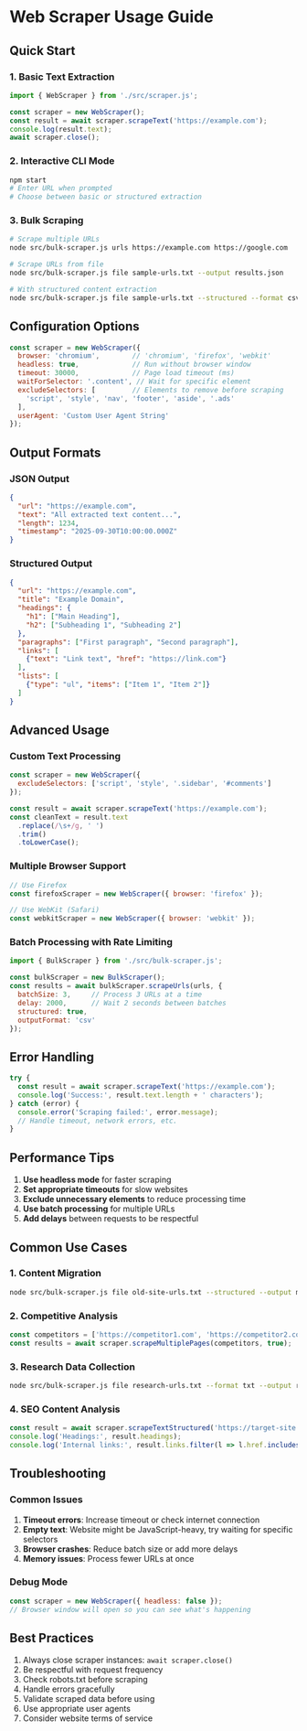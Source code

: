 # Web Scraper Usage Guide

## Quick Start

### 1. Basic Text Extraction

```javascript
import { WebScraper } from './src/scraper.js';

const scraper = new WebScraper();
const result = await scraper.scrapeText('https://example.com');
console.log(result.text);
await scraper.close();
```

### 2. Interactive CLI Mode

```bash
npm start
# Enter URL when prompted
# Choose between basic or structured extraction
```

### 3. Bulk Scraping

```bash
# Scrape multiple URLs
node src/bulk-scraper.js urls https://example.com https://google.com

# Scrape URLs from file
node src/bulk-scraper.js file sample-urls.txt --output results.json

# With structured content extraction
node src/bulk-scraper.js file sample-urls.txt --structured --format csv
```

## Configuration Options

```javascript
const scraper = new WebScraper({
  browser: 'chromium',        // 'chromium', 'firefox', 'webkit'
  headless: true,             // Run without browser window
  timeout: 30000,             // Page load timeout (ms)
  waitForSelector: '.content', // Wait for specific element
  excludeSelectors: [         // Elements to remove before scraping
    'script', 'style', 'nav', 'footer', 'aside', '.ads'
  ],
  userAgent: 'Custom User Agent String'
});
```

## Output Formats

### JSON Output
```json
{
  "url": "https://example.com",
  "text": "All extracted text content...",
  "length": 1234,
  "timestamp": "2025-09-30T10:00:00.000Z"
}
```

### Structured Output
```json
{
  "url": "https://example.com",
  "title": "Example Domain",
  "headings": {
    "h1": ["Main Heading"],
    "h2": ["Subheading 1", "Subheading 2"]
  },
  "paragraphs": ["First paragraph", "Second paragraph"],
  "links": [
    {"text": "Link text", "href": "https://link.com"}
  ],
  "lists": [
    {"type": "ul", "items": ["Item 1", "Item 2"]}
  ]
}
```

## Advanced Usage

### Custom Text Processing

```javascript
const scraper = new WebScraper({
  excludeSelectors: ['script', 'style', '.sidebar', '#comments']
});

const result = await scraper.scrapeText('https://example.com');
const cleanText = result.text
  .replace(/\s+/g, ' ')
  .trim()
  .toLowerCase();
```

### Multiple Browser Support

```javascript
// Use Firefox
const firefoxScraper = new WebScraper({ browser: 'firefox' });

// Use WebKit (Safari)
const webkitScraper = new WebScraper({ browser: 'webkit' });
```

### Batch Processing with Rate Limiting

```javascript
import { BulkScraper } from './src/bulk-scraper.js';

const bulkScraper = new BulkScraper();
const results = await bulkScraper.scrapeUrls(urls, {
  batchSize: 3,     // Process 3 URLs at a time
  delay: 2000,      // Wait 2 seconds between batches
  structured: true,
  outputFormat: 'csv'
});
```

## Error Handling

```javascript
try {
  const result = await scraper.scrapeText('https://example.com');
  console.log('Success:', result.text.length + ' characters');
} catch (error) {
  console.error('Scraping failed:', error.message);
  // Handle timeout, network errors, etc.
}
```

## Performance Tips

1. **Use headless mode** for faster scraping
2. **Set appropriate timeouts** for slow websites
3. **Exclude unnecessary elements** to reduce processing time
4. **Use batch processing** for multiple URLs
5. **Add delays** between requests to be respectful

## Common Use Cases

### 1. Content Migration
```bash
node src/bulk-scraper.js file old-site-urls.txt --structured --output migration-data.json
```

### 2. Competitive Analysis
```javascript
const competitors = ['https://competitor1.com', 'https://competitor2.com'];
const results = await scraper.scrapeMultiplePages(competitors, true);
```

### 3. Research Data Collection
```bash
node src/bulk-scraper.js file research-urls.txt --format txt --output research-text.txt
```

### 4. SEO Content Analysis
```javascript
const result = await scraper.scrapeTextStructured('https://target-site.com');
console.log('Headings:', result.headings);
console.log('Internal links:', result.links.filter(l => l.href.includes('target-site.com')));
```

## Troubleshooting

### Common Issues

1. **Timeout errors**: Increase timeout or check internet connection
2. **Empty text**: Website might be JavaScript-heavy, try waiting for specific selectors
3. **Browser crashes**: Reduce batch size or add more delays
4. **Memory issues**: Process fewer URLs at once

### Debug Mode
```javascript
const scraper = new WebScraper({ headless: false });
// Browser window will open so you can see what's happening
```

## Best Practices

1. Always close scraper instances: `await scraper.close()`
2. Be respectful with request frequency
3. Check robots.txt before scraping
4. Handle errors gracefully
5. Validate scraped data before using
6. Use appropriate user agents
7. Consider website terms of service